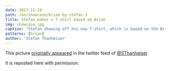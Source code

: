 ```yaml
---
date: 2017-11-24
path: /en/showcase/brian-by-stefan-3
title: Stefan makes a T-shirt based on Brian
img: showcase.jpg
caption: "Stefan showing off his new T-shirt, which is based on the Brian Body Block."
patterns: [brian]
author: 'Stefan Thanheiser'
---
```


This picture [originally appeared](https://twitter.com/SThanheiser/status/933942463332536320)
in the twitter feed of [@SThanheiser](https://twitter.com/SThanheiser).

It is reposted here with permission.
